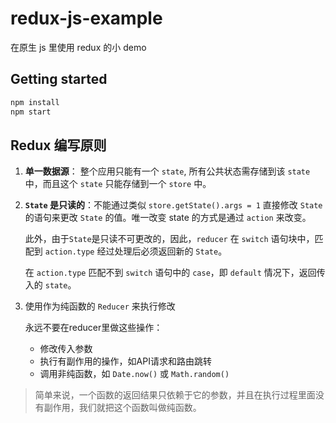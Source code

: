 # redux-js-example
在原生 js 里使用 redux 的小 demo

## Getting started

```bash
npm install
npm start
```


## Redux 编写原则

1. **单一数据源**： 整个应用只能有一个 `state`, 所有公共状态需存储到该 `state` 中，而且这个 `state` 只能存储到一个 `store` 中。
2. **`State` 是只读的**：不能通过类似 `store.getState().args = 1` 直接修改 `State` 的语句来更改 `State` 的值。唯一改变 state 的方式是通过 `action` 来改变。

    此外，由于`State`是只读不可更改的，因此，`reducer` 在 `switch` 语句块中，匹配到 `action.type` 经过处理后必须返回新的 `State`。

    在 `action.type` 匹配不到 `switch` 语句中的 `case`，即 `default` 情况下，返回传入的 `state`。
3. 使用作为纯函数的 `Reducer` 来执行修改
    
    永远不要在reducer里做这些操作：

   - 修改传入参数
   - 执行有副作用的操作，如API请求和路由跳转
   - 调用非纯函数，如 `Date.now()` 或 `Math.random()`

> 简单来说，一个函数的返回结果只依赖于它的参数，并且在执行过程里面没有副作用，我们就把这个函数叫做纯函数。
